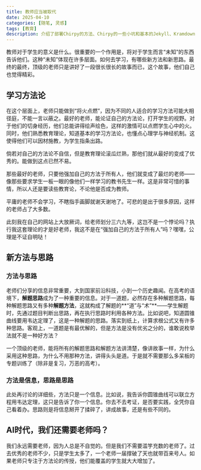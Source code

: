 ```yaml
---
title: 教师应当被取代
date: 2025-04-10
categories: [随笔, 灵感]
tags: [教育]
description: 介绍了部署Chirpy的方法、Chirpy的一些小坑和基本的Jekyll、Kramdown知识。这是第一章，快速构建自己的Chirpy主题。
---
```


教师对于学生的意义是什么。很重要的一个作用是，将对于学生而言“未知”的东西告诉他们。这种“未知”体现在许多层面。如何去学习，有哪些新方法和新思路。最终的最终，顶级的老师只是讲好了一段很长很长的故事而已，这个故事，他们自己也觉得精彩。

## 学习方法论

在这个层面上，老师只能做到“将火点燃”，因为不同的人适合的学习方法可能大相径庭，不能一言以蔽之。最好的老师，能论证自己的方法论，打开学生的视野。对于他们的切身经历，他们总能讲得绘声绘色，这样的激情可以点燃学生心中的火。同时，他们熟悉教育理论，知道基本的学习方法论，也懂点心理学与神经机制。这使得他们可以因材施教，为学生指条出路。

倘若对自己的方法论不自信，但是教育理论滚瓜烂熟，那他们就从最好的变成了优秀的。能做到这点已然不易。

那些最好的老师，只要他强加自己的方法于所有人，他们就变成了最烂的老师——像那些要求学生一板一眼的像他们一样学习的教书先生一样。这是非常可惜的事情，所以人还是要读些教育论，不论他是否成为教师。

平庸的老师不会学习，不瞎指手画脚就谢天谢地了。可悲的是出于很多原因，这样的老师占了大多数。

此刻我在自己的网站上大放厥词，给老师划分三六九等，这岂不是一个悖论吗？执行我这套理论的才是好老师，我这不是在“强加自己的方法于所有人”吗？嘿嘿，公理是不证自明哒！

## 新方法与思路

### 方法与思路

老师们分享的信息非常重要，大到国家前沿科技，小到一个历史趣闻。在高考的语境下，**解题思路**成为了一种重要的信息。对于一道题，必然存在多种解题思路，每种解题思路又有多种**解题方法**，这就构成了解题的**“道”与“术”**——学生解题时，先通过题目判断出思路，再在执行思路时利用各种方法。比如说吧，知道圆锥曲线要用韦达定理了，这是一种解题的思路。落实到纸上，计算求根公式又有许多种思路。客观上，一道题是有最优解的，但是方法是没有优劣之分的，谁敢说枚举法就不是一种好方法？

一个顶级的老师，能将所有的解题思路和解题方法讲清楚，像讲故事一样，为什么采用这种思路，为什么不用那种方法，讲得头头是道。于是就不需要那么多呆板的专题训练了（除非是复习，万恶的高考）。

### 方法是信息，思路是思路

此处再讨论的详细些，方法只是一个信息。比如说，我告诉你圆锥曲线可以联立方程用韦达定理，这只是告诉了你一个信息。你去不去考证，是否要实践，全凭你自己看着办。思路则是将信息掰开了揉碎了，讲成故事，还是有些不同的。

## AI时代，我们还需要老师吗？

我们永远需要老师，因为人总是不自觉的。但是我们不需要滥竽充数的老师了。过去优秀的老师不少，只是学生太多了，一个老师一届撑破了天也就带百来号人。如果老师只专注于方法论的传授，他们能覆盖的学生就大大增加了。